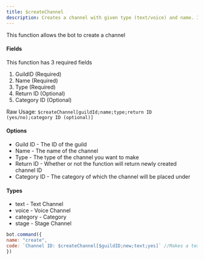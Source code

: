```yaml
---
title: $createChannel
description: Creates a channel with given type (text/voice) and name. If fourth field is set to 'yes', the function will return the newly created channel ID.
---
```


This function allows the bot to create a channel

#### Fields

This function has 3 required fields

1. GuildID \(Required\)
2. Name \(Required\)
3. Type \(Required\)
4. Return ID \(Optional\)
5. Category ID \(Optional\)

Raw Usage: `$createChannel[guildId;name;type;return ID (yes/no);category ID (optional)]`

#### Options

* Guild ID - The ID of the guild
* Name - The name of the channel
* Type - The type of the channel you want to make
* Return ID - Whether or not the function will return newly created channel ID
* Category ID - The category of which the channel will be placed under

#### Types

* text - Text Channel
* voice - Voice Channel
* category - Category
* stage - Stage Channel

```javascript
bot.command({
name: "create",
code: `Channel ID: $createChannel[$guildID;new;text;yes]` //Makes a text channel named "new"
})
```

